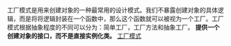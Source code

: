 工厂模式是用来创建对象的一种最常用的设计模式。我们不暴露创建对象的具体逻辑，而是将将逻辑封装在一个函数中，那么这个函数就可以被视为一个工厂。工厂模式根据抽象程度的不同可以分为：简单工厂，工厂方法和抽象工厂。
**提供一个创建对象的接口，而不是直接实例化类。**
[工厂模式](https://www.jianshu.com/p/11918dd0f694)